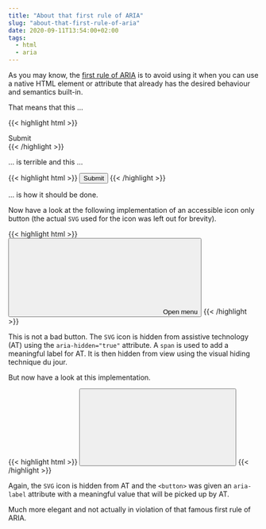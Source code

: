 ```yaml
---
title: "About that first rule of ARIA"
slug: "about-that-first-rule-of-aria"
date: 2020-09-11T13:54:00+02:00 
tags:
  - html
  - aria
---
```


As you may know, the
[first rule of ARIA](https://www.w3.org/TR/using-aria/#rule1) is to avoid using
it when you can use a native HTML element or attribute that already has the
desired behaviour and semantics built-in.

That means that this …

{{< highlight html >}}
<div role="button">Submit</div>
{{< /highlight >}}

… is terrible and this …

{{< highlight html >}}
<button type="submit">Submit</button>
{{< /highlight >}}

… is how it should be done.

Now have a look at the following implementation of an accessible icon only
button (the actual `SVG` used for the icon was left out for brevity).

{{< highlight html >}}
<button type="button" class="icon-button">
  <svg aria-hidden="true"> … </svg>
  <span class="visually-hidden">Open menu</span>
</button>
{{< /highlight >}}

This is not a bad button. The `SVG` icon is hidden from assistive technology
(AT) using the `aria-hidden="true"` attribute. A `span` is used to add a
meaningful label for AT. It is then hidden from view using the visual hiding
technique du jour.

But now have a look at this implementation.

{{< highlight html >}}
<button type="button" class="icon-button" aria-label="Open menu">
  <svg aria-hidden="true"> … </svg>
</button>
{{< /highlight >}}

Again, the `SVG` icon is hidden from AT and the `<button>` was given an
`aria-label` attribute with a meaningful value that will be picked up by AT.

Much more elegant and not actually in violation of that famous first rule of
ARIA.
